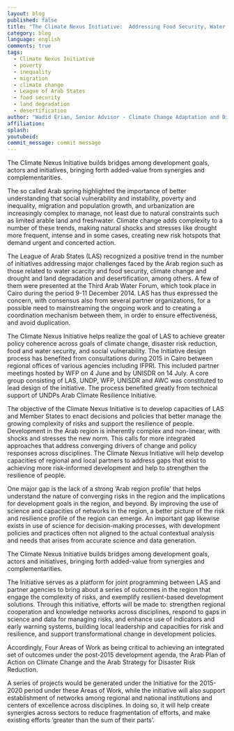 ```yaml
---
layout: blog
published: false
title: "The Climate Nexus Initiative:  Addressing Food Security, Water Scarcity and Social Vulnerability to Build Resilience in the Arab Region"
category: blog
language: english
comments: true
tags: 
  - Climate Nexus Initiative
  - poverty
  - inequality
  - migration
  - climate change
  - League of Arab States
  - food security
  - land degradation
  - desertification
author: "Wadid Erian, Senior Advisor - Climate Change Adaptation and Disaster Risk Reduction at The League of Arab States"
affiliation: 
splash: 
youtubeid: 
commit_message: commit message
---
```

The Climate Nexus Initiative builds bridges among development goals, actors and initiatives, bringing forth added-value from synergies and complementarities. 
<!-- more -->


The so called Arab spring highlighted the importance of better understanding that social vulnerability and instability, poverty and inequality, migration and population growth, and urbanization are increasingly complex to manage, not least due to natural constraints such as limited arable land and freshwater. Climate change adds complexity to a number of these trends, making natural shocks and stresses like drought more frequent, intense and in some cases, creating new risk hotspots that demand urgent and concerted action.

The League of Arab States (LAS) recognized a positive trend in the number of initiatives addressing major challenges faced by the Arab region such as those related to water scarcity and food security, climate change and drought and land degradation and desertification, among others.  A few of them were presented at the Third Arab Water Forum, which took place in Cairo during the period 9-11 December 2014. LAS has thus expressed the concern, with consensus also from several partner organizations, for a possible need to mainstreaming the ongoing work and to creating a coordination mechanism between them, in order to ensure effectiveness, and avoid duplication. 

The Climate Nexus Initiative helps realize the goal of LAS to achieve greater policy coherence across goals of climate change, disaster risk reduction, food and water security, and social vulnerability. The Initiative design process has benefited from consultations during 2015 in Cairo between regional offices of various agencies including IFPRI. This included partner meetings hosted by WFP on 4 June and by UNISDR on 14 July. A core group consisting of LAS, UNDP, WFP, UNISDR and AWC was constituted to lead design of the initiative. The process benefited greatly from technical support of UNDPs Arab Climate Resilience Initiative.

The objective of the Climate Nexus Initiative is to develop capacities of LAS and Member States to enact decisions and policies that better manage the growing complexity of risks and support the resilience of people. Development in the Arab region is inherently complex and non-linear, with shocks and stresses the new norm. This calls for more integrated approaches that address converging drivers of change and policy responses across disciplines. The Climate Nexus Initiative will help develop capacities of regional and local partners to address gaps that exist to achieving more risk-informed development and help to strengthen the resilience of people. 

One major gap is the lack of a strong ‘Arab region profile’ that helps understand the nature of converging risks in the region and the implications for development goals in the region, and beyond. By improving the use of science and capacities of networks in the region, a better picture of the risk and resilience profile of the region can emerge. An important gap likewise exists in use of science for decision-making processes, with development policies and practices often not aligned to the actual contextual analysis and needs that arises from accurate science and data generation. 

The Climate Nexus Initiative builds bridges among development goals, actors and initiatives, bringing forth added-value from synergies and complementarities. 

The Initiative serves as a platform for joint programming between LAS and partner agencies to bring about a series of outcomes in the region that engage the complexity of risks, and exemplify resilient-based development solutions. Through this initiative, efforts will be made to: strengthen regional cooperation and knowledge networks across disciplines, respond to gaps in science and data for managing risks, and enhance use of indicators and early warning systems, building local leadership and capacities for risk and resilience, and support transformational change in development policies. 

Accordingly, Four Areas of Work as being critical to achieving an integrated set of outcomes under the post-2015 development agenda, the Arab Plan of Action on Climate Change and the Arab Strategy for Disaster Risk Reduction. 

A series of projects would be generated under the Initiative for the 2015-2020 period under these Areas of Work, while the initiative will also support establishment of networks among regional and national institutions and centers of excellence across disciplines. In doing so, it will help create synergies across sectors to reduce fragmentation of efforts, and make existing efforts ‘greater than the sum of their parts’.